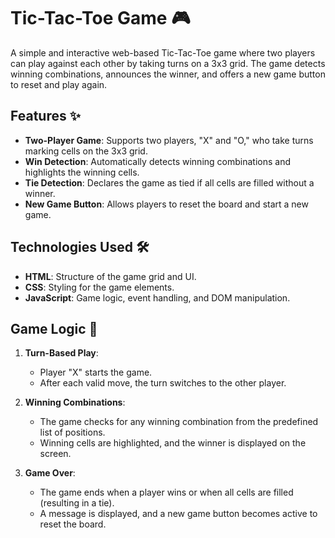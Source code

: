 # Tic-Tac-Toe Game 🎮

A simple and interactive web-based Tic-Tac-Toe game where two players can play against each other by taking turns on a 3x3 grid. The game detects winning combinations, announces the winner, and offers a new game button to reset and play again.

## Features ✨

- **Two-Player Game**: Supports two players, "X" and "O," who take turns marking cells on the 3x3 grid.
- **Win Detection**: Automatically detects winning combinations and highlights the winning cells.
- **Tie Detection**: Declares the game as tied if all cells are filled without a winner.
- **New Game Button**: Allows players to reset the board and start a new game.

## Technologies Used 🛠️

- **HTML**: Structure of the game grid and UI.
- **CSS**: Styling for the game elements.
- **JavaScript**: Game logic, event handling, and DOM manipulation.

## Game Logic 📜

1. **Turn-Based Play**: 
   - Player "X" starts the game.
   - After each valid move, the turn switches to the other player.

2. **Winning Combinations**: 
   - The game checks for any winning combination from the predefined list of positions.
   - Winning cells are highlighted, and the winner is displayed on the screen.

3. **Game Over**: 
   - The game ends when a player wins or when all cells are filled (resulting in a tie).
   - A message is displayed, and a new game button becomes active to reset the board.
